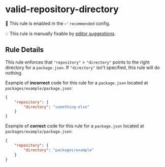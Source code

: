 # valid-repository-directory

💼 This rule is enabled in the ✅ `recommended` config.

💡 This rule is manually fixable by [editor suggestions](https://eslint.org/docs/latest/use/core-concepts#rule-suggestions).

<!-- end auto-generated rule header -->

## Rule Details

This rule enforces that `"repository"` > `"directory"` points to the right directory for a `package.json`.
If `"directory"` isn't specified, this rule will do nothing.

Example of **incorrect** code for this rule for a `package.json` located at `packages/example/package.json`:

```json
{
	"repository": {
		"directory": "something-else"
	}
}
```

Example of **correct** code for this rule for a `package.json` located at `packages/example/package.json`:

```json
{
	"repository": {
		"directory": "packages/example"
	}
}
```
